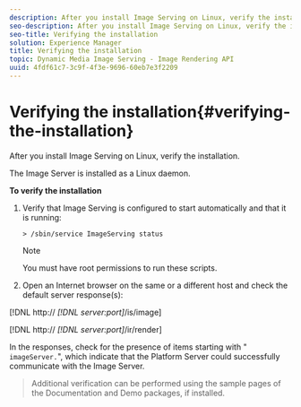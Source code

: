 ```yaml
---
description: After you install Image Serving on Linux, verify the installation.
seo-description: After you install Image Serving on Linux, verify the installation.
seo-title: Verifying the installation
solution: Experience Manager
title: Verifying the installation
topic: Dynamic Media Image Serving - Image Rendering API
uuid: 4fdf61c7-3c9f-4f3e-9696-60eb7e3f2209
---
```


# Verifying the installation{#verifying-the-installation}

After you install Image Serving on Linux, verify the installation.

The Image Server is installed as a Linux daemon.

**To verify the installation** 

1. Verify that Image Serving is configured to start automatically and that it is running:

   `> /sbin/service ImageServing status`

   >[!NOTE]
   >
   >You must have root permissions to run these scripts.

1. Open an Internet browser on the same or a different host and check the default server response(s):

[!DNL http:// *[!DNL server:port]*/is/image]

[!DNL  http:// *[!DNL server:port]*/ir/render]

   In the responses, check for the presence of items starting with " `imageServer.`", which indicate that the Platform Server could successfully communicate with the Image Server. 
>Additional verification can be performed using the sample pages of the Documentation and Demo packages, if installed. 

